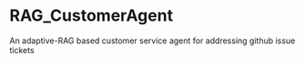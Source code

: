 # RAG_CustomerAgent
An adaptive-RAG based customer service agent for addressing github issue tickets
